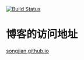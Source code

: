 [![Build Status](http://drone.maxu.net/api/badges/sj/MyBlog/status.svg)](http://drone.maxu.net/sj/MyBlog)

# 博客的访问地址

[songjian.github.io](https://songjian.github.io/)
